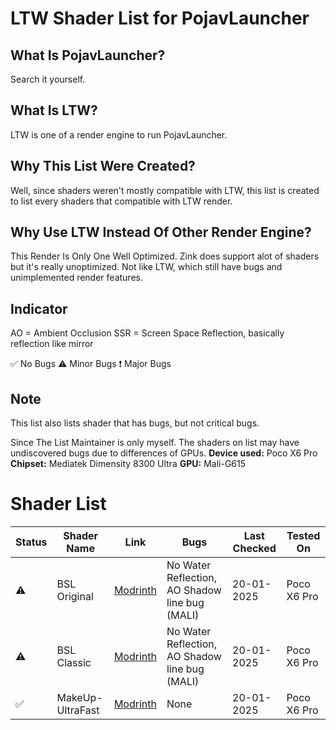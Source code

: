 # LTW Shader List for PojavLauncher
## What Is PojavLauncher?
Search it yourself.
## What Is LTW?
LTW is one of a render engine to run PojavLauncher.
## Why This List Were Created?
Well, since shaders weren't mostly compatible with LTW, this list is created to list every shaders that compatible with LTW render.
## Why Use LTW Instead Of Other Render Engine?
This Render Is Only One Well Optimized. Zink does support alot of shaders but it's really unoptimized. Not like LTW, which still have bugs and unimplemented render features.
## Indicator
AO = Ambient Occlusion
SSR = Screen Space Reflection, basically reflection like mirror

✅ No Bugs
⚠️ Minor Bugs
❗ Major Bugs
## Note
This list also lists shader that has bugs, but not critical bugs.

Since The List Maintainer is only myself. The shaders on list may have undiscovered bugs due to differences of GPUs.
**Device used:** Poco X6 Pro
**Chipset:** Mediatek Dimensity 8300 Ultra
**GPU:** Mali-G615
# Shader List
| Status | Shader Name | Link | Bugs | Last Checked | Tested On |
|--------|-------------|------|------|--------------|--------|
|⚠️|BSL Original|[Modrinth](https://modrinth.com/shader/bsl-shaders)|No Water Reflection, AO Shadow line bug (MALI)|20-01-2025|Poco X6 Pro|
|⚠️|BSL Classic|[Modrinth](https://modrinth.com/shader/bsl-shaders-classic)|No Water Reflection, AO Shadow line bug (MALI)|20-01-2025|Poco X6 Pro|
|✅|MakeUp-UltraFast|[Modrinth](https://modrinth.com/shader/makeup-ultra-fast-shaders)|None|20-01-2025|Poco X6 Pro|
